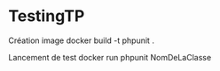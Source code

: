 # TestingTP

Création image
docker build -t phpunit .

Lancement de test
docker run phpunit NomDeLaClasse
